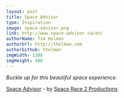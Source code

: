 ```yaml
---
layout: post
title: Space Advisor
type: Inspiration
image: space-advisor.png
link: http://www.space-advisor.ca/en/
authorName: Tim Holman
authorUrl: http://tholman.com
authorGithub: tholman
imgWidth: 1388
imgHeight: 488
---
```


_Buckle up for this beautiful space experience._

[Space Advisor](http://www.space-advisor.ca/en/) - by [Space Race 2 Productions](http://www.dliproductions.ca/space-race-2/)
